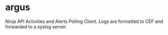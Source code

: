 # argus
Ninja API Activities and Alerts Polling Client. Logs are formatted to CEF and forwarded to a syslog server.
